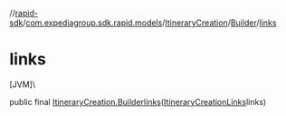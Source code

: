//[rapid-sdk](../../../../index.md)/[com.expediagroup.sdk.rapid.models](../../index.md)/[ItineraryCreation](../index.md)/[Builder](index.md)/[links](links.md)

# links

[JVM]\

public final [ItineraryCreation.Builder](index.md)[links](links.md)([ItineraryCreationLinks](../../-itinerary-creation-links/index.md)links)
